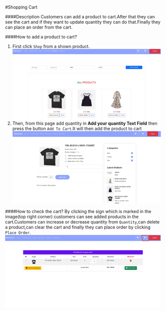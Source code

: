 #Shopping Cart

####Description
Customers can add a product to cart.After that they can see the cart and if they want to update quantity they can do that.Finally they can place an order from the cart.

####How to add a product to cart?
1. First click ```Shop``` from a shown product.![cart1](img/addtocart1.jpg)
2. Then, from this page add quantity in **Add your quantity Text Field**  then press the button ```Add To Cart```.It will then add the product to cart![cart2](img/addtocart2.jpg)

####How to check the cart?
By clicking the sign which is marked in the image(top right corner) customers can see added products in the cart.Customers can increase or decrease quantity from ```Quantity```,can delete a product,can clear the cart and finally they can place order by clicking ```Place Order```.![cart3](img/addtocart3.jpg)